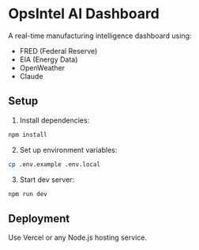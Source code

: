 # OpsIntel AI Dashboard

A real-time manufacturing intelligence dashboard using:
- FRED (Federal Reserve)
- EIA (Energy Data)
- OpenWeather
- Claude 

## Setup

1. Install dependencies:

```bash
npm install
```

2. Set up environment variables:

```bash
cp .env.example .env.local
```

3. Start dev server:

```bash
npm run dev
```

## Deployment

Use Vercel or any Node.js hosting service.

